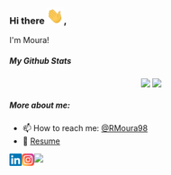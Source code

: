 ### Hi there <img src="/wave.gif" width="30px">, 
I'm Moura!


##### My Github Stats
<p align = "center">
  <img src = "https://github-readme-stats.vercel.app/api?username=RMoura98&show_icons=true&line_height=33">
  <img src = "https://github-readme-stats.vercel.app/api/top-langs/?username=RMoura98&hide=css,java,html,TeX&layout=compact">
</p>


<!--![YOUR github stats](https://github-readme-stats.vercel.app/api?username=RMoura98)-->
<h5> More about me: </h5>


- 📫 How to reach me: [@RMoura98](https://www.linkedin.com/in/RMoura98/)
- 📝 [Resume](#)

<a href="https://www.linkedin.com/in/RMoura98/">
  <img align="left" alt="Moura's Linkedin" width="22px" src="/linkedin.svg" />
</a>
<a href="https://www.instagram.com/rmoura98_/">
  <img align="left" alt="Moura's  Instagram" width="22px" src="/instagram.png" />
</a>
<div>
  <img src="https://visitor-badge.glitch.me/badge?page_id=RMoura98.RMoura98" />
</div>
<!--<img alt="GIF" src="https://github.com/abhisheknaiidu/abhisheknaiidu/blob/master/code.gif?raw=true" width="500" height="320" />-->
